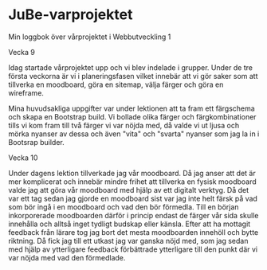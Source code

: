 # JuBe-varprojektet
Min loggbok över vårprojektet i Webbutveckling 1

Vecka 9

Idag startade vårprojektet upp och vi blev indelade i grupper. Under de tre första veckorna är vi i planeringsfasen vilket innebär att vi gör saker som att tillverka en moodboard, göra en sitemap, välja färger och göra en wireframe.

Mina huvudsakliga uppgifter var under lektionen att ta fram ett färgschema och skapa en Bootstrap build. Vi bollade olika färger och färgkombinationer tills vi kom fram till två färger vi var nöjda med, då valde vi ut ljusa och mörka nyanser av dessa och även "vita" och "svarta" nyanser som jag la in i Bootsrap builder.

Vecka 10

Under dagens lektion tillverkade jag vår moodboard. Då jag anser att det är mer komplicerat och innebär mindre frihet att tillverka en fysisk moodboard valde jag att göra vår moodboard med hjälp av ett digitalt verktyg. Då det var ett tag sedan jag gjorde en moodboard sist var jag inte helt färsk på vad som bör ingå i en moodboard och vad den bör förmedla. Till en början inkorporerade moodboarden därför i princip endast de färger vår sida skulle innehålla och alltså inget tydligt budskap eller känsla. Efter att ha mottagit feedback från lärare tog jag bort det mesta moodboarden innehöll och bytte riktning. Då fick jag till ett utkast jag var ganska nöjd med, som jag sedan med hjälp av ytterligare feedback förbättrade ytterligare till den punkt där vi var nöjda med vad den förmedlade.
